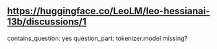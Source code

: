 ## https://huggingface.co/LeoLM/leo-hessianai-13b/discussions/1

contains_question: yes
question_part: tokenizer.model missing?